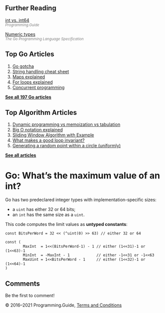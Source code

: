 ## Further Reading

[int vs. int64](int-vs-int64.html)  
<span style="color: grey; font-style: italic; font-size: smaller">Programming.Guide</span>

[Numeric types](https://golang.org/ref/spec#Numeric_types)  
<span style="color: grey; font-style: italic; font-size: smaller">The Go Programming Language Specification</span>

## Top Go Articles

1.  [Go gotcha](go-gotcha.html)
2.  [String handling cheat sheet](string-functions-reference-cheat-sheet.html)
3.  [Maps explained](maps-explained.html)
4.  [For loops explained](for-loop.html)
5.  [Concurrent programming](go-concurrency-tutorial.html)

[**See all 197 Go articles**](index.html)

## Top Algorithm Articles

1.  [Dynamic programming vs memoization vs tabulation](../dynamic-programming-vs-memoization-vs-tabulation.html)
2.  [Big O notation explained](../big-o-notation-explained.html)
3.  [Sliding Window Algorithm with Example](../sliding-window-example.html)
4.  [What makes a good loop invariant?](../what-makes-a-good-loop-invariant.html)
5.  [Generating a random point within a circle (uniformly)](../random-point-within-circle.html)

[**See all articles**](../index.html)

# Go: What’s the maximum value of an int?

Go has two predeclared integer types with implementation-specific sizes:

- a `uint` has either 32 or 64 bits;
- an `int` has the same size as a `uint`.

This code computes the limit values as **untyped constants**:

    const BitsPerWord = 32 << (^uint(0) >> 63) // either 32 or 64

    const (
            MaxInt  = 1<<(BitsPerWord-1) - 1 // either (1<<31)-1 or (1<<63)-1
            MinInt  = -MaxInt - 1            // either -1<<31 or -1<<63
            MaxUint = 1<<BitsPerWord - 1     // either (1<<32)-1 or (1<<64)-1
    )

## Comments

Be the first to comment!

© 2016–2021 Programming.Guide, [Terms and Conditions](../terms-and-conditions.html)
